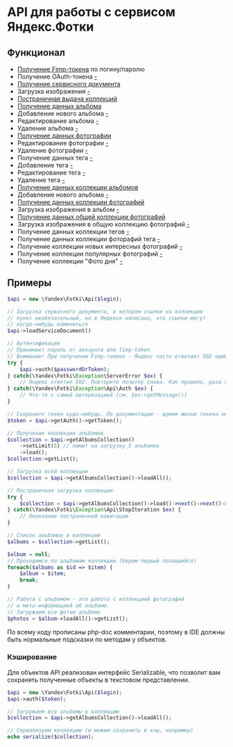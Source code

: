 API для работы с сервисом Яндекс.Фотки
======================================

Функционал
----------
- [Получение Fimp-токена](http://api.yandex.ru/fotki/doc/concepts/fimptoken.xml) по логину/паролю
- Получение OAuth-токена [-](http://api.yandex.ru/fotki/doc/overview/oauth-token.xml)
- [Получение сервисного документа](http://api.yandex.ru/fotki/doc/operations-ref/service-document-get.xml)
- Загрузка изображения [-](http://api.yandex.ru/fotki/doc/concepts/add-photo.xml)
- [Постраничная выдача коллекций](http://api.yandex.ru/fotki/doc/operations-ref/collection-partial-lists.xml)
- [Получение данных альбома](http://api.yandex.ru/fotki/doc/operations-ref/album-get.xml)
- Добавление нового альбома [-](http://api.yandex.ru/fotki/doc/operations-ref/albums-create.xml)
- Редактирование альбома [-](http://api.yandex.ru/fotki/doc/operations-ref/album-edit.xml)
- Удаление альбома [-](http://api.yandex.ru/fotki/doc/operations-ref/album-delete.xml)
- [Получение данных фотографии](http://api.yandex.ru/fotki/doc/operations-ref/photo-get.xml)
- Редактирование фотографии [-](http://api.yandex.ru/fotki/doc/operations-ref/photo-edit.xml)
- Удаление фотографии [-](http://api.yandex.ru/fotki/doc/operations-ref/photo-delete.xml)
- Получение данных тега [-](http://api.yandex.ru/fotki/doc/operations-ref/get-tag.xml)
- Добавление тега [-](http://api.yandex.ru/fotki/doc/operations-ref/add-tag.xml)
- Редактирование тега [-](http://api.yandex.ru/fotki/doc/operations-ref/edit-tag.xml)
- Удаление тега [-](http://api.yandex.ru/fotki/doc/operations-ref/delete-tag.xml)
- [Получение данных коллекции альбомов](http://api.yandex.ru/fotki/doc/operations-ref/albums-collection-get.xml)
- Добавление нового альбома [-](http://api.yandex.ru/fotki/doc/operations-ref/albums-collection-create.xml)
- [Получение данных коллекции фотографий](http://api.yandex.ru/fotki/doc/operations-ref/album-photos-collection-get.xml)
- Загрузка изображения в альбом [-](http://api.yandex.ru/fotki/doc/operations-ref/album-photos-collection-add.xml)
- [Получение данных общей коллекции фотографий](http://api.yandex.ru/fotki/doc/operations-ref/all-photos-collection-get.xml)
- Загрузка изображения в общую коллекцию фотографий [-](http://api.yandex.ru/fotki/doc/operations-ref/all-photos-collection-add.xml)
- Получение данных коллекции тегов [-](http://api.yandex.ru/fotki/doc/operations-ref/tag-collection-get.xml)
- Получение данных коллекции фоторафий тега [-](http://api.yandex.ru/fotki/doc/operations-ref/tag-photos-collection-get.xml)
- Получение коллекции новых интересных фотографий [-](http://api.yandex.ru/fotki/doc/operations-ref/interesting-photos-get.xml)
- Получение коллекции популярных фотографий [-](http://api.yandex.ru/fotki/doc/operations-ref/top-photos-get.xml)
- Получение коллекции "Фото дня" [-](http://api.yandex.ru/fotki/doc/operations-ref/day-photos-get.xml)


Примеры
-------

```php
$api = new \Yandex\Fotki\Api($login);

// Загрузка сервисного документа, в котором ссылки на коллекции
// пункт необязательный, но в Яндексе написано, что ссылки могут
// когда-нибудь измениться
$api->loadServiceDocument()

// Аутентификация
// Принимает пароль от аккаунта или fimp-token
// Внимание! При получении Fimp-токена - Яндекс часто отвечает 502 ошибкой
try {
    $api->auth($passwordOrToken);
} catch(\Yandex\Fotki\Exception\ServerError $ex) {
    // Яндекс ответил 502. Повторите попытку снова. Как правило, раза с 5 удается получить токен
} catch(\Yandex\Fotki\Exception\Api\Auth $ex) {
    // Что-то с самой авторизацией (см. $ex->getMessage())
}

// Сохраните токен куда-нибудь. По документации - время жизни токена неограничено
$token = $api->getAuth()->getToken();

// Получение коллекции альбомов
$collection = $api->getAlbumsCollection()
    ->setLimit(5) // лимит на загрузку 5 альбомов
    ->load();
$collection->getList();

// Загрузка всей коллекции
$collection = $api->getAlbumsCollection()->loadAll();

// Постраничная загрузка коллекции
try {
    $collection = $api->getAlbumsCollection()->load()->next()->next()->next();
} catch(\Yandex\Fotki\Exception\Api\StopIteration $ex) {
    // Окончание постраничной навигации
}

// Список альбомов в коллекции
$albums = $collection->getList();

$album = null;
// Проходимся по альбомам коллекции (берем первый попавшийся)
foreach($albums as $id => $item) {
    $album = $item;
    break;
}

// Работа с альбомом - это работа с коллекцией фотографий
// и мета-информацией об альбоме.
// Загружаем все фотки альбома
$photos = $album->loadAll()->getList();
```

По всему коду прописаны php-doc комментарии, поэтому в IDE должны быть нормальные подсказки по методам у объектов.

### Кэширование

Для объектов API реализован интерфейс Serializable, что позволит вам сохранять полученные объекты в текстовом представлении.

```php
$api = new \Yandex\Fotki\Api($login);
$api->auth($token);

// Загружаем все альбомы в коллекцию
$collection = $api->getAlbumsCollection()->loadAll();

// Сериализуем коллекцию (и можем сохранить в кэш, например)
echo serialize($collection);
```